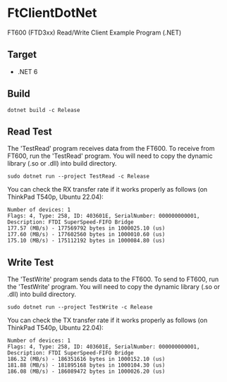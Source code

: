 # FtClientDotNet

FT600 (FTD3xx) Read/Write Client Example Program (.NET)

## Target

* .NET 6

## Build

```
dotnet build -c Release
```

## Read Test

The 'TestRead' program receives data from the FT600. To receive from FT600, run the 'TestRead' program. You will need to copy the dynamic library (.so or .dll) into build directory.

```
sudo dotnet run --project TestRead -c Release
```

You can check the RX transfer rate if it works properly as follows (on ThinkPad T540p, Ubuntu 22.04):

```
Number of devices: 1
Flags: 4, Type: 258, ID: 403601E, SerialNumber: 000000000001, Description: FTDI SuperSpeed-FIFO Bridge
177.57 (MB/s) - 177569792 bytes in 1000025.10 (us)
177.60 (MB/s) - 177602560 bytes in 1000010.60 (us)
175.10 (MB/s) - 175112192 bytes in 1000084.80 (us)
```

## Write Test

The 'TestWrite' program sends data to the FT600. To send to FT600, run the 'TestWrite' program. You will need to copy the dynamic library (.so or .dll) into build directory.

```
sudo dotnet run --project TestWrite -c Release
```

You can check the TX transfer rate if it works properly as follows (on ThinkPad T540p, Ubuntu 22.04):

```
Number of devices: 1
Flags: 4, Type: 258, ID: 403601E, SerialNumber: 000000000001, Description: FTDI SuperSpeed-FIFO Bridge
186.32 (MB/s) - 186351616 bytes in 1000152.10 (us)
181.88 (MB/s) - 181895168 bytes in 1000104.30 (us)
186.08 (MB/s) - 186089472 bytes in 1000026.20 (us)
```
